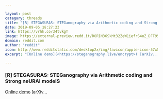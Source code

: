 ```yaml
---

layout: post
category: threads
title: "[R] STEGASURAS: STEGanography via Arithmetic coding and Strong neURAl modelS"
date: 2019-09-05 18:27:23
link: https://vrhk.co/34tvkgT
image: https://external-preview.redd.it/RORIN36SkMt32ZeW1iefrS4uZ_DFF95lb6bBFGfRPm4.jpg?width=181&height=94.7643979058&auto=webp&s=9831ce5c3b5c0f03ff57596d3f41796a90222f3d
domain: reddit.com
author: "reddit"
icon: http://www.redditstatic.com/desktop2x/img/favicon/apple-icon-57x57.png
excerpt: "[Online demo](<https://steganography.live/encrypt>) [arXiv..."

---
```


### [R] STEGASURAS: STEGanography via Arithmetic coding and Strong neURAl modelS

[Online demo](<https://steganography.live/encrypt>) [arXiv...